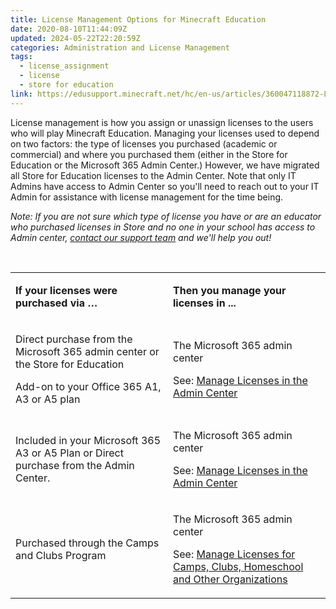 ```yaml
---
title: License Management Options for Minecraft Education
date: 2020-08-10T11:44:09Z
updated: 2024-05-22T22:20:59Z
categories: Administration and License Management
tags:
  - license_assignment
  - license
  - store for education
link: https://edusupport.minecraft.net/hc/en-us/articles/360047118872-License-Management-Options-for-Minecraft-Education
---
```


License management is how you assign or unassign licenses to the users who will play Minecraft Education. Managing your licenses used to depend on two factors: the type of licenses you purchased (academic or commercial) and where you purchased them (either in the Store for Education or the Microsoft 365 Admin Center.) However, we have migrated all Store for Education licenses to the Admin Center. Note that only IT Admins have access to Admin Center so you'll need to reach out to your IT Admin for assistance with license management for the time being. 

*Note: If you are not sure which type of license you have or are an educator who purchased licenses in Store and no one in your school has access to Admin center, [contact our support team](https://aka.ms/MEE_New_Request) and we'll help you out!*

 

<table style="width: 100%;" data-border="1px" data-cellpadding="5px">
<colgroup>
<col style="width: 50%" />
<col style="width: 50%" />
</colgroup>
<tbody>
<tr>
<td width="200"><p><strong>If your licenses were purchased via …</strong></p></td>
<td width="424"><p><strong>Then you manage your licenses in ...</strong></p></td>
</tr>
<tr>
<td width="200"><p>Direct purchase from the Microsoft 365 admin center or the Store for Education</p>
<p>Add-on to your Office 365 A1, A3 or A5 plan</p></td>
<td width="424"><p>The Microsoft 365 admin center</p>
<p>See: <a href="./Manage-Licenses-in-the-Admin-Center.md">Manage Licenses in the Admin Center</a></p></td>
</tr>
<tr>
<td width="200"><p>Included in your Microsoft 365 A3 or A5 Plan or Direct purchase from the Admin Center.</p></td>
<td width="424"><p>The Microsoft 365 admin center</p>
<p>See: <a href="./Manage-Licenses-in-the-Admin-Center.md">Manage Licenses in the Admin Center</a></p></td>
</tr>
<tr>
<td><p>Purchased through the Camps and Clubs Program</p></td>
<td><p>The Microsoft 365 admin center</p>
<p>See: <a href="./Manage-Licenses-for-Camps-Clubs-Homeschool-and-Other-Organizations.md">Manage Licenses for Camps, Clubs, Homeschool and Other Organizations</a></p></td>
</tr>
</tbody>
</table>
